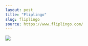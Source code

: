 ```yaml
---
layout: post
title: "Fliplingo"
slug: fliplingo
source: https://www.fliplingo.com/
---
```


<img src="{{ site.url }}/assets/img/screenshots/fliplingo.jpg">
